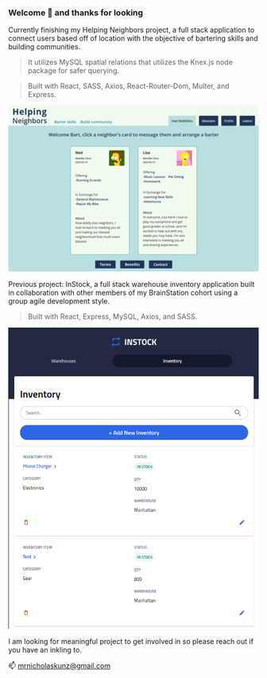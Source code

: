 ### Welcome 👋 and thanks for looking


Currently finishing my Helping Neighbors project, a full stack application to connect users based off of location with the objective of bartering skills and building communities. 

>It utilizes MySQL spatial relations that utilizes the Knex.js node package for safer querying. 

>Built with React, SASS, Axios, React-Router-Dom, Multer, and Express.  

![Helping Neighbors new users page](./images/hn-screenshot-neighbors.png)

Previous project: InStock, a full stack warehouse inventory application built in collaboration with other members of my BrainStation cohort using a group agile development style. 

>Built with React, Express, MySQL, Axios, and SASS.

![InStock Inventory Items tablet page](./images/instock-screenshot-inventory-tablet.png)

I am looking for meaningful project to get involved in so please reach out if you have an inkling to. 

📫 mrnicholaskunz@gmail.com

<!--
**ntkunz/ntkunz** is a ✨ _special_ ✨ repository because its `README.md` (this file) appears on your GitHub profile.

Here are some ideas to get you started:

- 🔭 I’m currently working on ...
- 🌱 I’m currently learning ...
- 👯 I’m looking to collaborate on ...
- 🤔 I’m looking for help with ...
- 💬 Ask me about ...
- 📫 How to reach me: ...
- 😄 Pronouns: ...
- ⚡ Fun fact: ...
-->
